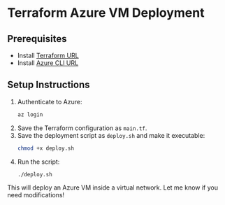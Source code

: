 # Terraform Azure VM Deployment

## Prerequisites
- Install [Terraform URL](https://www.terraform.io/downloads)
- Install [Azure CLI URL](https://docs.microsoft.com/en-us/cli/azure/install-azure-cli)

## Setup Instructions
1. Authenticate to Azure:
   ```sh
   az login
2. Save the Terraform configuration as `main.tf`.
3. Save the deployment script as `deploy.sh` and make it executable:
   ```sh
   chmod +x deploy.sh
   ```
4. Run the script:
   ```sh
   ./deploy.sh
   ```

This will deploy an Azure VM inside a virtual network. Let me know if you need modifications!

